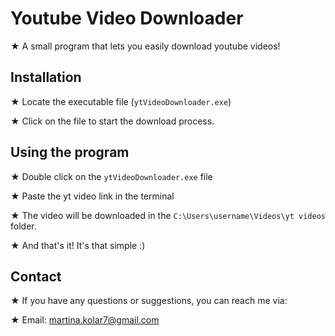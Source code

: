 
# Youtube Video Downloader

★ A small program that lets you easily download youtube videos!


## Installation
 
★ Locate the executable file (```ytVideoDownloader.exe```)

★ Click on the file to start the download process.

    
## Using the program
★ Double click on the ``` ytVideoDownloader.exe ``` file

★ Paste the yt video link in the terminal 

★ The video will be downloaded in the ```C:\Users\username\Videos\yt videos``` folder.

★ And that's it! It's that simple :)


## Contact

★ If you have any questions or suggestions, you can reach me via:

★ Email: martina.kolar7@gmail.com
